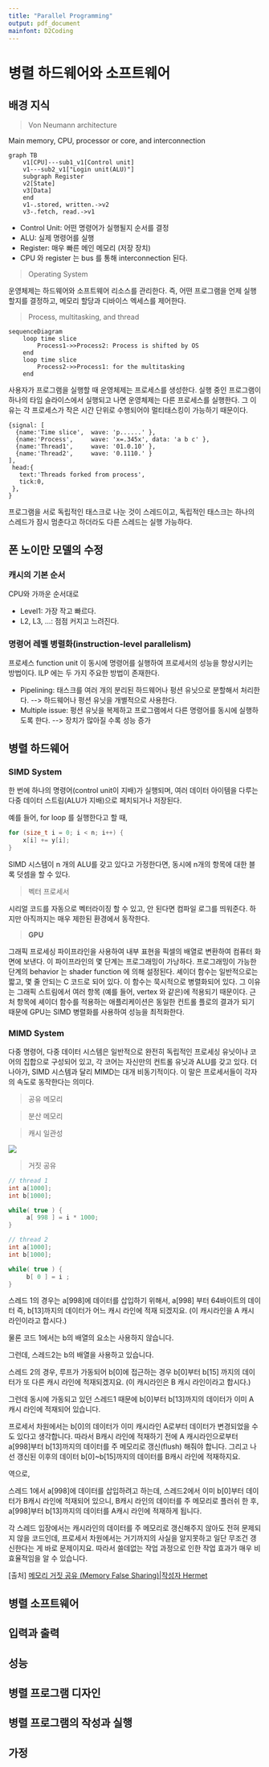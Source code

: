 ```yaml
---
title: "Parallel Programming"
output: pdf_document
mainfont: D2Coding
---
```


# 병렬 하드웨어와 소프트웨어

## 배경 지식

> Von Neumann architecture

Main memory, CPU, processor or core, and interconnection

```mermaid
graph TB
    v1[CPU]---sub1_v1[Control unit]
    v1---sub2_v1["Login unit(ALU)"]
    subgraph Register
    v2[State]
    v3[Data]
    end
    v1-.stored, written.->v2
    v3-.fetch, read.->v1
```
-   Control Unit: 어떤 명령어가 실행될지 순서를 결정
-   ALU: 실제 명령어를 실행
-   Register: 매우 빠른 메인 메모리 (저장 장치)
-   CPU 와 register 는 bus 를 통해 interconnection 된다.

> Operating System

운영체제는 하드웨어와 소프트웨어 리소스를 관리한다. 즉, 어떤 프로그램을 언제 실행할지를 결정하고, 메모리 할당과 디바이스 엑세스를 제어한다.

> Process, multitasking, and thread

```mermaid
sequenceDiagram
    loop time slice
        Process1->>Process2: Process is shifted by OS
    end
    loop time slice
        Process2->>Process1: for the multitasking
    end
```

사용자가 프로그램을 실행할 때 운영체제는 프로세스를 생성한다. 실행 중인 프로그램이 하나의 타임 슬라이스에서 실행되고 나면 운영체제는 다른 프로세스를 실행한다. 그 이유는 각 프로세스가 작은 시간 단위로 수행되어야 멀티태스킹이 가능하기 때문이다.


```wavedrom
{signal: [
  {name:'Time slice',  wave: 'p......' },
  {name:'Process',     wave: 'x=.345x', data: 'a b c' },
  {name:'Thread1',     wave: '01.0.10' },
  {name:'Thread2',     wave: '0.1110.' }
],
 head:{
   text:'Threads forked from process',
   tick:0,
 },
}
```
프로그램을 서로 독립적인 태스크로 나눈 것이 스레드이고, 독립적인 태스크는 하나의 스레드가 잠시 멈춘다고 하더라도 다른 스레드는 실행 가능하다.

## 폰 노이만 모델의 수정

### 캐시의 기본 순서

CPU와 가까운 순서대로

-   Level1: 가장 작고 빠르다.
-   L2, L3, ...: 점점 커지고 느려진다.

### 명령어 레벨 병렬화(instruction-level parallelism)

프로세스 function unit 이 동시에 명령어를 실행하여 프로세서의 성능을 향상시키는 방법이다. ILP 에는 두 가지 주요한 방법이 존재한다.

-   Pipelining: 태스크를 여러 개의 분리된 하드웨어나 펑션 유닛으로 분할해서 처리한다. --> 하드웨어나 펑션 유닛을 개별적으로 사용한다.
-   Multiple issue: 펑션 유닛을 복제하고 프로그램에서 다른 명령어를 동시에 실행하도록 한다. --> 장치가 많아질 수록 성능 증가

## 병렬 하드웨어

### SIMD System

한 번에 하나의 명령어(control unit이 지배)가 실행되며, 여러 데이터 아이템을 다루는 다중 데이터 스트림(ALU가 지배)으로 페치되거나 저장된다.

예를 들어, for loop 를 실행한다고 할 때,

```cpp
for (size_t i = 0; i < n; i++) {
    x[i] += y[i];
}
```

SIMD 시스템이 n 개의 ALU를 갖고 있다고 가정한다면, 동시에 n개의 항목에 대한 블록 덧셈을 할 수 있다.

> 벡터 프로세서

시리얼 코드를 자동으로 벡터라이징 할 수 있고, 안 된다면 컴파일 로그를 띄워준다. 하지만 아직까지는 매우 제한된 환경에서 동작한다.

> **GPU**

그래픽 프로세싱 파이프라인을 사용하여 내부 표현을 픽셀의 배열로 변환하여 컴퓨터 화면에 보낸다. 이 파이프라인의 몇 단계는 프로그래밍이 가낭하다. 프로그래밍이 가능한 단계의 behavior 는 shader function 에 의해 설정된다. 셰이더 함수는 일반적으로는 짧고, 몇 줄 안되는 C 코드로 되어 있다. 이 함수는 묵시적으로 병렬화되어 있다. 그 이유는 그래픽 스트림에서 여러 항목 (예를 들어, vertex 와 같은)에 적용되기 때문이다. 근처 항목에 셰이더 함수를 적용하는 애플리케이션은 동일한 컨트롤 플로의 결과가 되기 때문에 GPU는 SIMD 병렬화를 사용하여 성능을 최적화한다.

### MIMD System

다중 명령어, 다중 데이터 시스템은 일반적으로 완전히 독립적인 프로세싱 유닛이나 코어의 집합으로 구성되어 있고, 각 코어는 자신만의 컨트롤 유닛과 ALU를 갖고 있다. 더 나아가, SIMD 시스템과 달리 MIMD는 대개 비동기적이다. 이 말은 프로세서들이 각자의 속도로 동작한다는 의미다.

> 공유 메모리

> 분산 메모리

> 캐시 일관성

![](https://upload.wikimedia.org/wikipedia/commons/a/a1/Cache_Coherency_Generic.png)

> 거짓 공유

```cpp
// thread 1
int a[1000];     
int b[1000];     

while( true ) {
     a[ 998 ] = i * 1000;
}
```
```cpp
// thread 2
int a[1000];     
int b[1000];     

while( true ) {
     b[ 0 ] = i ;
}
```

스레드 1의 경우는 a[998]에 데이터를 삽입하기 위해서, a[998] 부터 64바이트의 데이터 즉, b[13]까지의 데이터가  어느 캐시 라인에 적재 되겠지요. (이 캐시라인을 A 캐시 라인이라고 합시다.)

물론 코드 1에서는 b의 배열의 요소는 사용하지 않습니다.

그런데, 스레드2는 b의 배열을 사용하고 있습니다.

스레드 2의 경우, 루프가 가동되어  b[0]에 접근하는 경우 b[0]부터 b[15] 까지의 데이터가 또 다른 캐시 라인에 적재되겠지요. (이 캐시라인은 B 캐시 라인이라고 합시다.)

그런데 동시에 가동되고 있던 스레드1 때문에  b[0]부터 b[13]까지의 데이터가 이미 A 캐시 라인에 적재되어 있습니다.

프로세서 차원에서는 b[0]의 데이터가 이미 캐시라인 A로부터 데이터가 변경되었을 수도 있다고 생각합니다. 따라서 B캐시 라인에 적재하기 전에 A 캐시라인으로부터 a[998]부터 b[13]까지의 데이터를 주 메모리로  갱신(flush) 해줘야 합니다. 그리고 나선 갱신된 이후의 데이터 b[0]~b[15]까지의 데이터를 B캐시 라인에 적재하지요.

역으로,

스레드 1에서 a[998]에 데이터를 삽입하려고 하는데, 스레드2에서 이미 b[0]부터 데이터가 B캐시 라인에 적재되어 있으니, B캐시 라인의 데이터를 주 메모리로 플러쉬 한 후,  a[998]부터 b[13]까지의 데이터를 A캐시 라인에 적재하게 됩니다.

각 스레드 입장에서는 캐시라인의 데이터를 주 메모리로  갱신해주지 않아도 전혀 문제되지 않을 코드인데, 프로세서 차원에서는 거기까지의 사실을 알지못하고 일단 무조건 갱신한다는 게 바로 문제이지요.  따라서 쓸데없는 작업 과정으로 인한 작업 효과가 매우 비효율적임을 알 수 있습니다.

[출처] [메모리 거짓 공유 (Memory False Sharing)|작성자 Hermet](http://blog.naver.com/PostView.nhn?blogId=hermet&logNo=68290454&parentCategoryNo=&categoryNo=29&viewDate=&isShowPopularPosts=false&from=postView)

## 병렬 소프트웨어

## 입력과 출력

## 성능

## 병렬 프로그램 디자인

## 병렬 프로그램의 작성과 실행

## 가정

